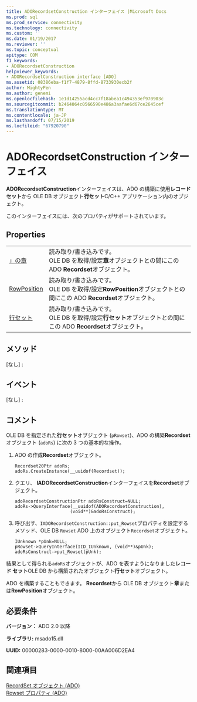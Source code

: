 ```yaml
---
title: ADORecordsetConstruction インターフェイス |Microsoft Docs
ms.prod: sql
ms.prod_service: connectivity
ms.technology: connectivity
ms.custom: ''
ms.date: 01/19/2017
ms.reviewer: ''
ms.topic: conceptual
apitype: COM
f1_keywords:
- ADORecordsetConstruction
helpviewer_keywords:
- ADORecordsetConstruction interface [ADO]
ms.assetid: 08386eba-f1f7-4879-8ffd-8733930ecb2f
author: MightyPen
ms.author: genemi
ms.openlocfilehash: 1e1d14255acd4cc7f18abea1c494353ef970903c
ms.sourcegitcommit: b2464064c0566590e486a3aafae6d67ce2645cef
ms.translationtype: MT
ms.contentlocale: ja-JP
ms.lasthandoff: 07/15/2019
ms.locfileid: "67920790"
---
```

# <a name="adorecordsetconstruction-interface"></a>ADORecordsetConstruction インターフェイス
**ADORecordsetConstruction**インターフェイスは、ADO の構築に使用**レコード セット**から OLE DB オブジェクト**行セット**C/C++ アプリケーション内のオブジェクト。  
  
 このインターフェイスには、次のプロパティがサポートされています。  
  
## <a name="properties"></a>Properties  
  
|||  
|-|-|  
|[」の章](../../../ado/reference/ado-api/chapter-property-ado.md)|読み取り/書き込みです。<br />OLE DB を取得/設定**章**オブジェクトとの間にこの ADO **Recordset**オブジェクト。|  
|[RowPosition](../../../ado/reference/ado-api/rowposition-property-ado.md)|読み取り/書き込みです。<br />OLE DB を取得/設定**RowPosition**オブジェクトとの間にこの ADO **Recordset**オブジェクト。|  
|[行セット](../../../ado/reference/ado-api/rowset-property-ado.md)|読み取り/書き込みです。<br />OLE DB を取得/設定**行セット**オブジェクトとの間にこの ADO **Recordset**オブジェクト。|  
  
## <a name="methods"></a>メソッド  
 [なし] :  
  
## <a name="events"></a>イベント  
 [なし] :  
  
## <a name="remarks"></a>コメント  
 OLE DB を指定された**行セット**オブジェクト (`pRowset`)、ADO の構築**Recordset**オブジェクト (`adoRs`) に次の 3 つの基本的な操作。  
  
1.  ADO の作成**Recordset**オブジェクト。  
  
    ```  
    Recordset20Ptr adoRs;  
    adoRs.CreateInstance(__uuidof(Recordset));  
    ```  
  
2.  クエリ、 **IADORecordsetConstruction**インターフェイスを**Recordset**オブジェクト。  
  
    ```  
    adoRecordsetConstructionPtr adoRsConstruct=NULL;  
    adoRs->QueryInterface(__uuidof(ADORecordsetConstruction),  
                         (void**)&adoRsConstruct);  
    ```  
  
3.  呼び出す、`IADORecordsetConstruction::put_Rowset`プロパティを設定するメソッド、OLE DB `Rowset` ADO 上のオブジェクト`Recordset`オブジェクト。  
  
    ```  
    IUnknown *pUnk=NULL;  
    pRowset->QueryInterface(IID_IUnknown, (void**)&pUnk);  
    adoRsConstruct->put_Rowset(pUnk);  
    ```  
  
 結果として得られる`adoRs`オブジェクトが、ADO を表すようになりました**レコード セット**OLE DB から構築されたオブジェクト**行セット**オブジェクト。  
  
 ADO を構築することもできます。 **Recordset**から OLE DB オブジェクト**章**または**RowPosition**オブジェクト。  
  
## <a name="requirements"></a>必要条件  
 **バージョン：** ADO 2.0 以降  
  
 **ライブラリ:** msado15.dll  
  
 **UUID:** 00000283-0000-0010-8000-00AA006D2EA4  
  
## <a name="see-also"></a>関連項目  
 [RecordSet オブジェクト (ADO)](../../../ado/reference/ado-api/recordset-object-ado.md)   
 [Rowset プロパティ (ADO)](../../../ado/reference/ado-api/rowset-property-ado.md)
